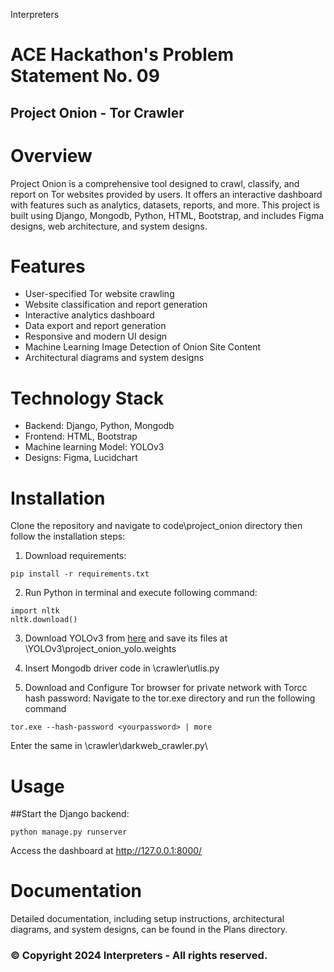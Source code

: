 Interpreters
# ACE Hackathon's Problem Statement No. 09
## Project Onion - Tor Crawler

# Overview
Project Onion is a comprehensive tool designed to crawl, classify, and report on Tor websites provided by users. It offers an interactive dashboard with features such as analytics, datasets, reports, and more. This project is built using Django, Mongodb, Python, HTML,  Bootstrap, and includes Figma designs, web architecture, and system designs.
# Features
  - User-specified Tor website crawling
  - Website classification and report generation
  - Interactive analytics dashboard
  - Data export and report generation
  - Responsive and modern UI design
  - Machine Learning Image Detection of Onion Site Content
  - Architectural diagrams and system designs
# Technology Stack
- Backend: Django, Python, Mongodb
- Frontend: HTML, Bootstrap
- Machine learning Model: YOLOv3
- Designs: Figma, Lucidchart

# Installation
Clone the repository and navigate to code\project_onion directory then follow the installation steps:
1. Download requirements:
``` 
pip install -r requirements.txt
```
2. Run Python in terminal and execute following command:
```
import nltk
nltk.download()
```
3. Download YOLOv3 from [here](https://drive.google.com/drive/folders/1dtBYEX4laG9VyXap15Z6HZm2Kdfxt_hG?usp=sharing) and save its files at \YOLOv3\project_onion_yolo.weights

4. Insert Mongodb driver code in \crawler\utlis.py

5. Download and Configure Tor browser for private network with Torcc hash password:
Navigate to the tor.exe directory and run the following command
```
tor.exe --hash-password <yourpassword> | more
``` 
Enter the same <yourpassword> in \crawler\darkweb_crawler.py\

# Usage
##Start the Django backend:
```
python manage.py runserver
```
Access the dashboard at http://127.0.0.1:8000/

# Documentation
Detailed documentation, including setup instructions, architectural diagrams, and system designs, can be found in the Plans directory.
### © Copyright 2024 Interpreters - All rights reserved. 
